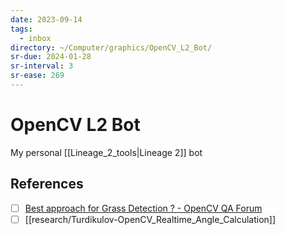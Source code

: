 ```yaml
---
date: 2023-09-14
tags:
  - inbox
directory: ~/Computer/graphics/OpenCV_L2_Bot/
sr-due: 2024-01-28
sr-interval: 3
sr-ease: 269
---
```


# OpenCV L2 Bot

My personal [[Lineage_2_tools|Lineage 2]] bot

## References

- [ ] [Best approach for Grass Detection ? - OpenCV QA Forum](https://answers.opencv.org/question/103496/best-approach-for-grass-detection/)
- [ ] [[research/Turdikulov-OpenCV_Realtime_Angle_Calculation]]
